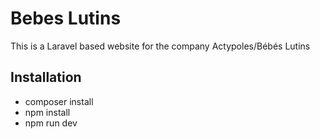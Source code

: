# Bebes Lutins
This is a Laravel based website for the company Actypoles/Bébés Lutins

## Installation
- composer install
- npm install
- npm run dev